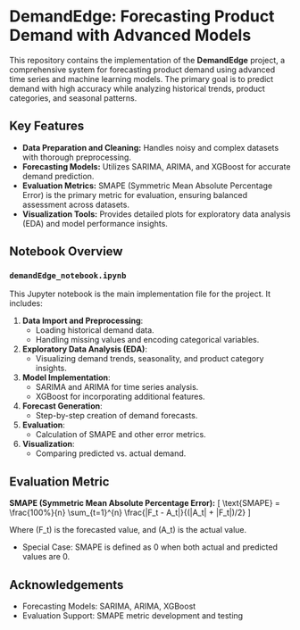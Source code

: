 # DemandEdge: Forecasting Product Demand with Advanced Models

This repository contains the implementation of the **DemandEdge** project, a comprehensive system for forecasting product demand using advanced time series and machine learning models. The primary goal is to predict demand with high accuracy while analyzing historical trends, product categories, and seasonal patterns.

## Key Features

- **Data Preparation and Cleaning:** Handles noisy and complex datasets with thorough preprocessing.
- **Forecasting Models:** Utilizes SARIMA, ARIMA, and XGBoost for accurate demand prediction.
- **Evaluation Metrics:** SMAPE (Symmetric Mean Absolute Percentage Error) is the primary metric for evaluation, ensuring balanced assessment across datasets.
- **Visualization Tools:** Provides detailed plots for exploratory data analysis (EDA) and model performance insights.

## Notebook Overview

### `demandEdge_notebook.ipynb`

This Jupyter notebook is the main implementation file for the project. It includes:

1. **Data Import and Preprocessing**:
    - Loading historical demand data.
    - Handling missing values and encoding categorical variables.
2. **Exploratory Data Analysis (EDA)**:
    - Visualizing demand trends, seasonality, and product category insights.
3. **Model Implementation**:
    - SARIMA and ARIMA for time series analysis.
    - XGBoost for incorporating additional features.
4. **Forecast Generation**:
    - Step-by-step creation of demand forecasts.
5. **Evaluation**:
    - Calculation of SMAPE and other error metrics.
6. **Visualization**:
    - Comparing predicted vs. actual demand.

## Evaluation Metric

**SMAPE (Symmetric Mean Absolute Percentage Error):**
\[ \text{SMAPE} = \frac{100\%}{n} \sum_{t=1}^{n} \frac{|F_t - A_t|}{(|A_t| + |F_t|)/2} \]

Where \(F_t\) is the forecasted value, and \(A_t\) is the actual value.

- Special Case: SMAPE is defined as 0 when both actual and predicted values are 0.

## Acknowledgements
- Forecasting Models: SARIMA, ARIMA, XGBoost
- Evaluation Support: SMAPE metric development and testing
